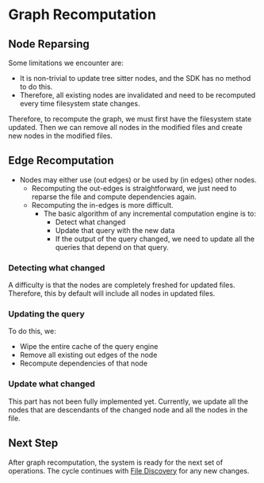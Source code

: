 # Graph Recomputation

## Node Reparsing

Some limitations we encounter are:

- It is non-trivial to update tree sitter nodes, and the SDK has no method to do this.
- Therefore, all existing nodes are invalidated and need to be recomputed every time filesystem state changes.

Therefore, to recompute the graph, we must first have the filesystem state updated. Then we can remove all nodes in the modified files and create new nodes in the modified files.

## Edge Recomputation

- Nodes may either use (out edges) or be used by (in edges) other nodes.
  - Recomputing the out-edges is straightforward, we just need to reparse the file and compute dependencies again.
  - Recomputing the in-edges is more difficult.
    - The basic algorithm of any incremental computation engine is to:
      - Detect what changed
      - Update that query with the new data
      - If the output of the query changed, we need to update all the queries that depend on that query.

### Detecting what changed

A difficulty is that the nodes are completely freshed for updated files. Therefore, this by default will include all nodes in updated files.

### Updating the query

To do this, we:

- Wipe the entire cache of the query engine
- Remove all existing out edges of the node
- Recompute dependencies of that node

### Update what changed

This part has not been fully implemented yet. Currently, we update all the nodes that are descendants of the changed node and all the nodes in the file.

## Next Step

After graph recomputation, the system is ready for the next set of operations. The cycle continues with [File Discovery](../plumbing/file-discovery.md) for any new changes.

